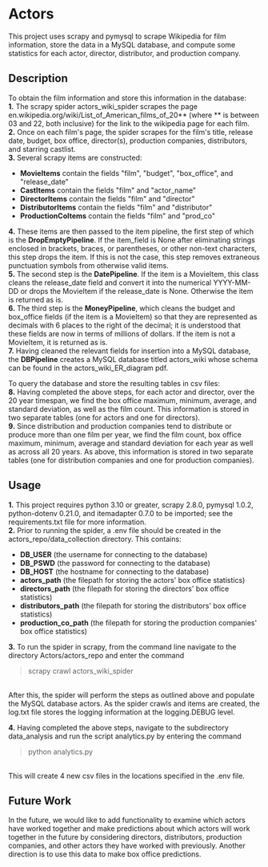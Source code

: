# Actors
This project uses scrapy and pymysql to scrape Wikipedia for film information, store the data in a MySQL database, and compute some statistics for each actor, director, distributor, and production company.

## Description
To obtain the film information and store this information in the database: <br>
**1.** The scrapy spider actors_wiki_spider scrapes the page en.wikipedia.org/wiki/List_of_American_films_of_20** (where ** is between 03 and 22, both inclusive) for the link to the 
wikipedia page for each film. <br>
**2.** Once on each film's page, the spider scrapes for the film's title, release date, budget, box office, director(s), production companies, distributors,
and starring castlist. <br>
**3.** Several scrapy items are constructed: <br>
  - **MovieItems** contain the fields "film", "budget", "box_office", and "release_date" <br>
  - **CastItems** contain the fields "film" and "actor_name" <br>
  - **DirectorItems** contain the fields "film" and "director" <br>
  - **DistributorItems** contain the fields "film" and "distributor" <br>
  - **ProductionCoItems** contain the fields "film" and "prod_co" <br>

**4.** These items are then passed to the item pipeline, the first step of which is the **DropEmptyPipeline**. If the item_field is None after eliminating strings enclosed in brackets, braces, or parentheses, or other non-text characters, this step drops the item. If this is not the case, this step removes extraneous punctuation symbols from otherwise valid items. <br>
**5.** The second step is the **DatePipeline**. If the item is a MovieItem, this class cleans the release_date field and convert it into the 
numerical YYYY-MM-DD or drops the MovieItem if the release_date is None. Otherwise the item is returned as is. <br>
**6.** The third step is the **MoneyPipeline**, which cleans the budget and box_office fields (if the item is a MovieItem) so that they are represented as decimals with 6 places to the right of the decimal; 
it is understood that these fields are now in terms of millions of dollars. If the item is not a MovieItem, it is returned as is. <br>
**7.** Having cleaned the relevant fields for insertion into a MySQL database, the **DBPipeline** creates a MySQL database titled actors_wiki whose schema can be found in the 
actors_wiki_ER_diagram pdf. <br>

To query the database and store the resulting tables in csv files: <br>
**8.** Having completed the above steps, for each actor and director, over the 20 year timespan, we find the box office maximum, minimum, average, and standard deviation, as well as the film count. This information is stored in two separate tables (one for actors and one for directors). <br>
**9.** Since distribution and production companies tend to distribute or produce more than one film per year, we find the film count, box office maximum, minimum, average and standard deviation for each year as well as across all 20 years. As above, this information is stored in two separate tables (one for distribution companies and one for production companies).

## Usage
**1.** This project requires python 3.10 or greater, scrapy 2.8.0, pymysql 1.0.2, python-dotenv 0.21.0, and itemadapter 0.7.0 to be imported; see the requirements.txt file for more information. <br>
**2.** Prior to running the spider, a .env file should be created in the actors_repo/data_collection directory. This contains:
  - **DB_USER** (the username for connecting to the database) <br>
  - **DB_PSWD** (the password for connecting to the database) <br>
  - **DB_HOST** (the hostname for connecting to the database) <br>
  - **actors_path** (the filepath for storing the actors' box office statistics)
  - **directors_path** (the filepath for storing the directors' box office statistics)
  - **distributors_path** (the filepath for storing the distributors' box office statistics)
  - **production_co_path** (the filepath for storing the production companies' box office statistics)
  
**3.** To run the spider in scrapy, from the command line navigate to the directory Actors/actors_repo and enter the command 
> scrapy crawl actors_wiki_spider
<br>
After this, the spider will perform the steps as outlined above and populate the MySQL database actors.
As the spider crawls and items are created, the log.txt file stores the logging information at the logging.DEBUG level.

**4.** Having completed the above steps, navigate to the subdirectory data_analysis and run the script analytics.py by entering the command
> python analytics.py
<br>
This will create 4 new csv files in the locations specified in the .env file.

## Future Work
In the future, we would like to add functionality to examine which actors have worked together and make predictions about which actors will work together in the future
by considering directors, distributors, production companies, and other actors they have worked with previously. Another direction is to use this data to make box office
predictions.


